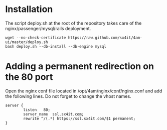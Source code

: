 # Installation

The script deploy.sh at the root of the repository takes care of the nginx/passenger/mysql/rails deployment.

```
wget --no-check-certificate https://raw.github.com/sx4it/4am-ui/master/deploy.sh
bash deploy.sh --db-install --db-engine mysql
```

# Adding a permanent redirection on the 80 port

Open the nginx conf file located in /opt/4am/nginx/conf/nginx.conf and add the
following lines. Do not forget to change the vhost names.

```
server {
        listen   80;
        server_name  ssl.sx4it.com;
        rewrite ^/(.*) https://ssl.sx4it.com/$1 permanent;
}
```
